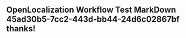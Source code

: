 <properties
ms.topic="hero-topic1"
ms.test1="hero-topic"
ms.test2="test"/>

## OpenLocalization Workflow Test MarkDown 45ad30b5-7cc2-443d-bb44-24d6c02867bf thanks!
